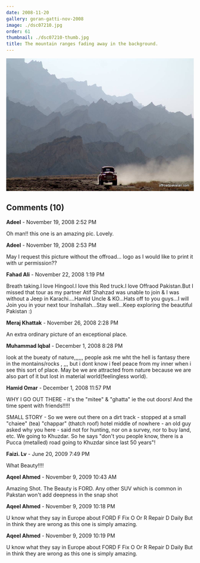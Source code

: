 ```yaml
---
date: 2008-11-20
gallery: goran-gatti-nov-2008
image: ./dsc07210.jpg
order: 61
thumbnail: ./dsc07210-thumb.jpg
title: The mountain ranges fading away in the background.
---
```


![The mountain ranges fading away in the background.](./dsc07210.jpg)

<div id="comments">

## Comments (10)

<div id="comment">

**Adeel** - November 19, 2008  2:52 PM

Oh man!! this one is an amazing pic. Lovely.

</div>

<div id="comment">

**Adeel** - November 19, 2008  2:53 PM

May I request this picture without the offroad... logo as I would like to print it with ur permission??

</div>

<div id="comment">

**Fahad Ali** - November 22, 2008  1:19 PM

Breath taking.I love Hingool.I love this Red truck.I love Offraod Pakistan.But I missed that tour as my partner Atif Shahzad was unable to join & I was without a Jeep in Karachi....Hamid Uncle & KO...Hats off to you guys...I will Join you in your next tour Inshallah...Stay well...Keep exploring the beautiful Pakistan :)

</div>

<div id="comment">

**Meraj Khattak** - November 26, 2008  2:28 PM

An extra ordinary picture of an exceptional place.

</div>

<div id="comment">

**Muhammad Iqbal** - December  1, 2008  8:28 PM

look at the bueaty of nature,,,,,, people ask me wht the hell is fantasy there in the montains/rocks , ,,, but i dont know i feel
peace from my inner when i see this sort of place. May be we are attracted from nature because we are also part of it but lost in
material world(feelingless world).

</div>

<div id="comment">

**Hamid Omar** - December  1, 2008 11:57 PM

WHY I GO OUT THERE - it's the "mitee" & "ghatta" ie the out doors! And the time spent with friends!!!!!

SMALL STORY - So we were out there on a dirt track - stopped at a small "chaiee" (tea) "chappar" (thatch roof) hotel middle of nowhere - an old guy asked why you here - said not for hunting, nor on a survey, nor to buy land, etc. We going to Khuzdar. So he says "don't you people know, there is a Pucca (metalled) road going to Khuzdar since last 50 years"!

</div>

<div id="comment">

**Faizi. Lv** - June 20, 2009  7:49 PM

What Beauty!!!!

</div>

<div id="comment">

**Aqeel Ahmed** - November  9, 2009 10:43 AM

Amazing Shot.
The Beauty is FORD.
Any other SUV which is common in Pakstan won't add deepness in the snap shot

</div>

<div id="comment">

**Aqeel Ahmed** - November  9, 2009 10:18 PM

U know what they say in Europe about FORD
F Fix
O Or
R Repair
D Daily
But in think they are wrong as this one is simply amazing.

</div>

<div id="comment">

**Aqeel Ahmed** - November  9, 2009 10:19 PM

U know what they say in Europe about FORD
F Fix
O Or
R Repair
D Daily
But in think they are wrong as this one is simply amazing.

</div>

</div>